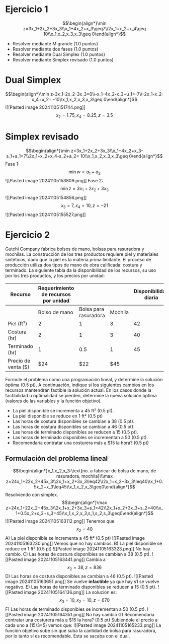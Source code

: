 # Ejercicio 1 
$$\begin{align*}\min z=3x_1+2x_2+3x_3\\x_1+4x_2+x_3\geq7\\2x_1+x_2+x_4\geq 10\\x_1,x_2,x_3,x_3\geq 0\end{align*}$$
- Resolver mediante M grande (1.0 puntos)
- Resolver mediante dos fases (1.0 puntos)
- Resolver mediante Dual Simplex (1.0 puntos)
- Resolver mediante Simplex revisado (1.0 puntos)
# Dual Simplex 
$$\begin{align*}\min z-3x_1-2x_2-3x_3=0\\-x_1-4x_2-x_3+u_1=-7\\-2x_1-x_2-x_4+u_2= -10\\x_1,x_2,x_3,x_3\geq 0\end{align*}$$
![[Pasted image 20241105151744.png]]
$$x_2=1.75,x_4=8.25,z=3.5$$
# Simplex revisado 
$$\begin{align*}\min z=3x_1+2x_2+3x_3\\x_1+4x_2+x_3-s_1+a_1=7\\2x_1+x_2+x_4-s_2+a_2= 10\\x_1,x_2,x_3,x_3\geq 0\end{align*}$$
Fase 1: $$\min w=a_1+a_2$$
![[Pasted image 20241105153809.png]]
Fase 2: $$\min z=3x_1+2x_2+3x_3$$
![[Pasted image 20241105154856.png]]
$$x_3=7,x_4=10,z=-21$$
![[Pasted image 20241105155527.png]]
# Ejercicio 2 
Gutchi Company fabrica bolsos de mano, bolsas para rasuradora y mochilas. La construcción de los tres productos requiere piel y materiales sintéticos, dado que la piel es la materia prima limitante. El proceso de producción utiliza dos tipos de mano de obra calificada: costura y terminado. La siguiente tabla da la disponibilidad de los recursos, su uso por los tres productos, y los precios por unidad:

| Recurso             | Requerimiento de recursos por unidad |                       |         | Disponibilidad diaria |
| ------------------- | ------------------------------------ | --------------------- | ------- | --------------------- |
|                     | Bolso de mano                        | Bolsa para rasuradora | Mochila |                       |
| Piel (ft²)          | 2                                    | 1                     | 3       | 42                    |
| Costura (hr)        | 2                                    | 1                     | 3       | 40                    |
| Terminado (hr)      | 1                                    | 0.5                   | 1       | 45                    |
| Precio de venta ($) | $24                                  | $22                   | $45     |                       |
Formule el problema como una programación lineal, y determine la solución óptima (0.5 pt). A continuación, indique si los siguientes cambios en los recursos mantendrán factible la solución actual. En los casos donde la factibilidad u optimalidad se pierden, determine la nueva solución óptima (valores de las variables y la función objetivo).
- La piel disponible se incrementa a 45 ft² (0.5 pt).
- La piel disponible se reduce en 1 ft² (0.5 pt)
- Las horas de costura disponibles se cambian a 38 (0.5 pt).
- Las horas de costura disponibles se cambian a 46 (0.5 pt).
- Las horas de terminado disponibles se reducen a 15 (0.5 pt).
- Las horas de terminado disponibles se incrementan a 50 (0.5 pt).
- Recomendaría contratar una costurera más a $15 la hora? (0.5 pt)
## Formulación del problema lineal 
$$\begin{align*}x_1,x_2,x_3:\text{no. a fabricar de bolsa de mano, de rasuradora, mochila}\\\max z=24x_1+22x_2+45x_3\\2x_1+x_2+3x_3\leq42\\2x_1+x_2+3x_3\leq40\\x_1+0.5x_2+x_3\leq45\\x_1,x_2,x_3\geq0\end{align*}$$
Resolviendo con simplex. 
$$\begin{align*}\max z=24x_1+22x_2+45x_3\\2x_1+x_2+3x_3+s_1=42\\2x_1+x_2+3x_3+s_2=40\\x_1+0.5x_2+x_3+s_3=45\\x_1,x_2,x_3,s_1,s_2,s_3\geq0\end{align*}$$
![[Pasted image 20241105163112.png]]
Tenemos que $$x_2=40$$
A) La piel disponible se incrementa a 45 ft² (0.5 pt)
![[Pasted image 20241105163230.png]]
Vemos que no hay cambios.
B) La piel disponible se reduce en 1 ft² (0.5 pt)
![[Pasted image 20241105163323.png]]
No hay cambio.
C) Las horas de costura disponibles se cambian a 38 (0.5 pt).
![[Pasted image 20241105163441.png]]
Cambia a $$x_2=38,z=836$$
D) Las horas de costura disponibles se cambian a 46 (0.5 pt).
![[Pasted image 20241105163651.png]]
Se vuelve **infactible** ya que hay s1 se vuelve negativo. 
E) Las horas de terminado disponibles se reducen a 15 (0.5 pt).
![[Pasted image 20241105164136.png]]
La solución es: $$x_3=10,x_2=10,z=670$$
F) Las horas de terminado disponibles se incrementan a 50 (0.5 pt).
![[Pasted image 20241105164351.png]]
No hay cambio
G) Recomendaría contratar una costurera más a $15 la hora? (0.5 pt)
Subiendole el precio a cada uno a (15/3=5) vemos que: 
![[Pasted image 20241105165233.png]]
La función objetivo sube sin que suba la cantidad de bolsa para rasuradora, por lo tanto sí es recomendable. 
Esta se sacaba con el dual, 